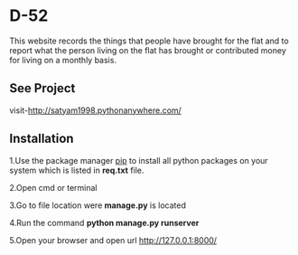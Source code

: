 # D-52 

This website records the things that people have brought for the flat and to report what the person living on the flat has brought or contributed money for living on a monthly basis.

## See Project

visit-http://satyam1998.pythonanywhere.com/

## Installation

1.Use the package manager [pip](https://pip.pypa.io/en/stable/) to install all python packages on your system which is listed in **req.txt** file.

2.Open cmd or terminal

3.Go to file location were **manage.py** is located

4.Run the command **python manage.py runserver**

5.Open your browser and open url http://127.0.0.1:8000/
